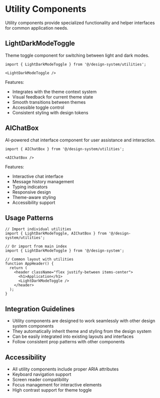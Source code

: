 # Utility Components

Utility components provide specialized functionality and helper interfaces for common application needs.

## LightDarkModeToggle

Theme toggle component for switching between light and dark modes.

```tsx
import { LightDarkModeToggle } from '@/design-system/utilities';

<LightDarkModeToggle />
```

Features:
- Integrates with the theme context system
- Visual feedback for current theme state
- Smooth transitions between themes
- Accessible toggle control
- Consistent styling with design tokens

## AIChatBox

AI-powered chat interface component for user assistance and interaction.

```tsx
import { AIChatBox } from '@/design-system/utilities';

<AIChatBox />
```

Features:
- Interactive chat interface
- Message history management
- Typing indicators
- Responsive design
- Theme-aware styling
- Accessibility support

## Usage Patterns

```tsx
// Import individual utilities
import { LightDarkModeToggle, AIChatBox } from '@/design-system/utilities';

// Or import from main index
import { LightDarkModeToggle } from '@/design-system';

// Common layout with utilities
function AppHeader() {
  return (
    <header className="flex justify-between items-center">
      <h1>Application</h1>
      <LightDarkModeToggle />
    </header>
  );
}
```

## Integration Guidelines

- Utility components are designed to work seamlessly with other design system components
- They automatically inherit theme and styling from the design system
- Can be easily integrated into existing layouts and interfaces
- Follow consistent prop patterns with other components

## Accessibility

- All utility components include proper ARIA attributes
- Keyboard navigation support
- Screen reader compatibility
- Focus management for interactive elements
- High contrast support for theme toggle 